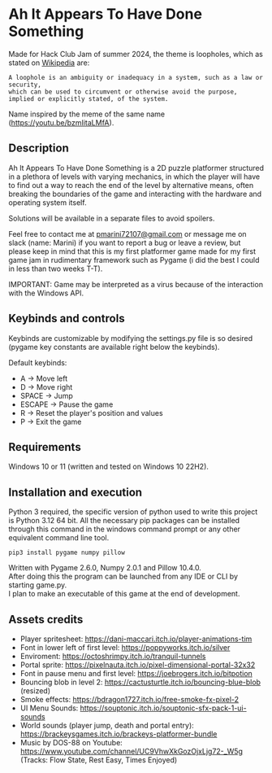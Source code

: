 # Ah It Appears To Have Done Something

Made for Hack Club Jam of summer 2024, the theme is loopholes, which as stated on [Wikipedia](https://en.wikipedia.org/wiki/Loophole) are:

```
A loophole is an ambiguity or inadequacy in a system, such as a law or security, 
which can be used to circumvent or otherwise avoid the purpose,
implied or explicitly stated, of the system.
```

Name inspired by the meme of the same name (https://youtu.be/bzmIitaLMfA).

## Description

Ah It Appears To Have Done Something is a 2D puzzle platformer structured in a plethora of levels with varying mechanics, in which the player will have to find out a way to reach the end of the level by alternative means, often breaking the boundaries of the game and interacting with the hardware and operating system itself.

Solutions will be available in a separate files to avoid spoilers.

Feel free to contact me at pmarini72107@gmail.com or message me on slack (name: Marini) if you want to report a bug or leave a review, but please keep in mind that this is my first platformer game made for my first game jam in rudimentary framework such as Pygame (i did the best I could in less than two weeks T-T).

IMPORTANT: Game may be interpreted as a virus because of the interaction with the Windows API.

## Keybinds and controls

Keybinds are customizable by modifying the settings.py file is so desired (pygame key constants are available right below the keybinds). 

Default keybinds:

* A  &rarr; Move left
* D  &rarr; Move right
* SPACE &rarr; Jump
* ESCAPE &rarr; Pause the game
* R &rarr; Reset the player's position and values
* P &rarr; Exit the game

## Requirements
Windows 10 or 11 (written and tested on Windows 10 22H2).

## Installation and execution
Python 3 required, the specific version of python used to write this project is Python 3.12 64 bit.
All the necessary pip packages can be installed through this command in the windows command prompt or any other equivalent command line tool.

```
pip3 install pygame numpy pillow
```

Written with Pygame 2.6.0, Numpy 2.0.1 and Pillow 10.4.0.  
After doing this the program can be launched from any IDE or CLI by starting game.py.  
I plan to make an executable of this game at the end of development.

## Assets credits

* Player spritesheet: https://dani-maccari.itch.io/player-animations-tim  
* Font in lower left of first level: https://poppyworks.itch.io/silver
* Enviroment: https://octoshrimpy.itch.io/tranquil-tunnels 
* Portal sprite: https://pixelnauta.itch.io/pixel-dimensional-portal-32x32 
* Font in pause menu and first level: https://joebrogers.itch.io/bitpotion
* Bouncing blob in level 2: https://cactusturtle.itch.io/bouncing-blue-blob  (resized)
* Smoke effects: https://bdragon1727.itch.io/free-smoke-fx-pixel-2 
* UI Menu Sounds: https://souptonic.itch.io/souptonic-sfx-pack-1-ui-sounds 
* World sounds (player jump, death and portal entry): https://brackeysgames.itch.io/brackeys-platformer-bundle 
* Music by DOS-88 on Youtube: https://www.youtube.com/channel/UC9VhwXkGozOjxLjg72-_W5g (Tracks: Flow State, Rest Easy, Times Enjoyed)